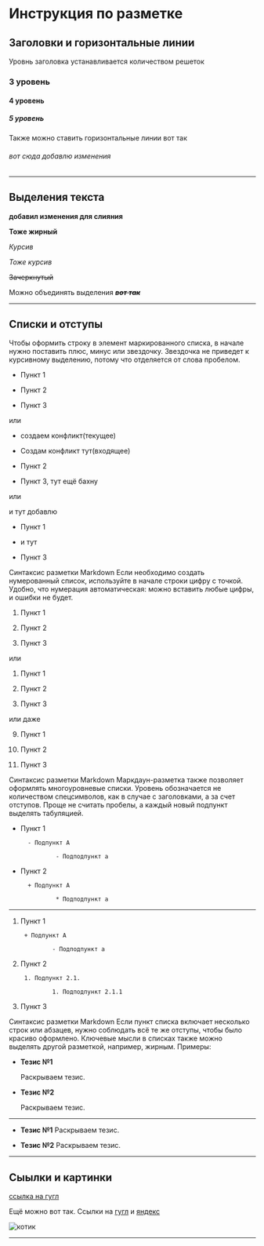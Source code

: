 # Инструкция по разметке
## Заголовки и горизонтальные линии
Уровнь заголовка устанавливается количеством решеток
### 3 уровень
#### 4 уровень
##### 5 уровень
Также можно ставить горизонтальные линии вот так

###### вот сюда добавлю изменения 

---
## Выделения текста
__добавил изменения для слияния__

**Тоже жирный**

*Курсив*

_Тоже курсив_

~~Зачеркнутый~~

Можно объединять выделения __*~~вот так~~*__

___
## Списки и отступы
Чтобы оформить строку в элемент маркированного списка, в начале нужно поставить плюс, минус или звездочку. Звездочка не приведет к курсивному выделению, потому что отделяется от слова пробелом.

- Пункт 1

- Пункт 2

- Пункт 3

или

+ создаем конфликт(текущее)
+ Создам конфликт тут(входящее)

+ Пункт 2

+ Пункт 3, тут ещё бахну

или

и тут добавлю

* Пункт 1

* и тут

* Пункт 3

Синтаксис разметки Markdown
Если необходимо создать нумерованный список, используйте в начале строки цифру с точкой. Удобно, что нумерация автоматическая: можно вставить любые цифры, и ошибки не будет.

1. Пункт 1

2. Пункт 2

3. Пункт 3

или

1. Пункт 1

1. Пункт 2

1. Пункт 3

или даже

9. Пункт 1

5. Пункт 2

1. Пункт 3

Синтаксис разметки Markdown
Маркдаун-разметка также позволяет оформлять многоуровневые списки. Уровень обозначается не количеством спецсимволов, как в случае с заголовками, а за счет отступов. Проще не считать пробелы, а каждый новый подпункт выделять табуляцией.

- Пункт 1

        - Подпункт A

                - Подподпункт a

- Пункт 2

        + Подпункт A

                * Подподпункт a

---

1. Пункт 1

        + Подпункт A

                - Подподпункт a

2. Пункт 2

        1. Подпункт 2.1.

                1. Подподпункт 2.1.1

3. Пункт 3

Синтаксис разметки Markdown
Если пункт списка включает несколько строк или абзацев, нужно соблюдать всё те же отступы, чтобы было красиво оформлено. Ключевые мысли в списках также можно выделять другой разметкой, например, жирным. Примеры:

* __Тезис №1__

    Раскрываем тезис.

* __Тезис №2__

    Раскрываем тезис.

---

* __Тезис №1__ Раскрываем тезис.

* __Тезис №2__ Раскрываем тезис.

___
## Сыылки и картинки
[ссылка на гугл](https://www.google.com/)

Ещё можно вот так.
Ссылки на [гугл][1] и [яндекс][2]

[tt-blog-link]: /blog "Блог про интернет-маркетинг"

[1]: google.com 'Сайт Google'

[2]: yandex.ru (Сайт «Яндекса»)

![котик](kotik.jpg)
___